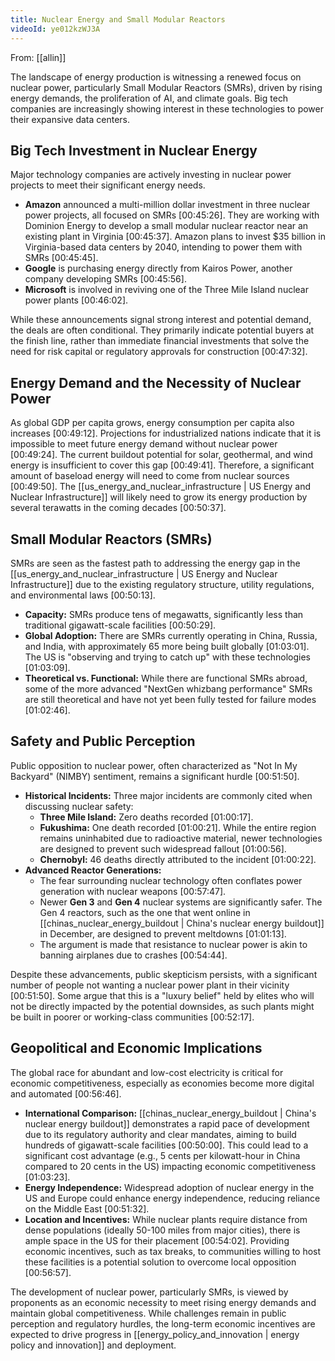 ```yaml
---
title: Nuclear Energy and Small Modular Reactors
videoId: ye012kzWJ3A
---
```


From: [[allin]] <br/> 

The landscape of energy production is witnessing a renewed focus on nuclear power, particularly Small Modular Reactors (SMRs), driven by rising energy demands, the proliferation of AI, and climate goals. Big tech companies are increasingly showing interest in these technologies to power their expansive data centers.

## Big Tech Investment in Nuclear Energy

Major technology companies are actively investing in nuclear power projects to meet their significant energy needs.
*   **Amazon** announced a multi-million dollar investment in three nuclear power projects, all focused on SMRs <a class="yt-timestamp" data-t="00:45:26">[00:45:26]</a>. They are working with Dominion Energy to develop a small modular nuclear reactor near an existing plant in Virginia <a class="yt-timestamp" data-t="00:45:37">[00:45:37]</a>. Amazon plans to invest $35 billion in Virginia-based data centers by 2040, intending to power them with SMRs <a class="yt-timestamp" data-t="00:45:45">[00:45:45]</a>.
*   **Google** is purchasing energy directly from Kairos Power, another company developing SMRs <a class="yt-timestamp" data-t="00:45:56">[00:45:56]</a>.
*   **Microsoft** is involved in reviving one of the Three Mile Island nuclear power plants <a class="yt-timestamp" data-t="00:46:02">[00:46:02]</a>.

While these announcements signal strong interest and potential demand, the deals are often conditional. They primarily indicate potential buyers at the finish line, rather than immediate financial investments that solve the need for risk capital or regulatory approvals for construction <a class="yt-timestamp" data-t="00:47:32">[00:47:32]</a>.

## Energy Demand and the Necessity of Nuclear Power

As global GDP per capita grows, energy consumption per capita also increases <a class="yt-timestamp" data-t="00:49:12">[00:49:12]</a>. Projections for industrialized nations indicate that it is impossible to meet future energy demand without nuclear power <a class="yt-timestamp" data-t="00:49:24">[00:49:24]</a>. The current buildout potential for solar, geothermal, and wind energy is insufficient to cover this gap <a class="yt-timestamp" data-t="00:49:41">[00:49:41]</a>. Therefore, a significant amount of baseload energy will need to come from nuclear sources <a class="yt-timestamp" data-t="00:49:50">[00:49:50]</a>. The [[us_energy_and_nuclear_infrastructure | US Energy and Nuclear Infrastructure]] will likely need to grow its energy production by several terawatts in the coming decades <a class="yt-timestamp" data-t="00:50:37">[00:50:37]</a>.

## Small Modular Reactors (SMRs)

SMRs are seen as the fastest path to addressing the energy gap in the [[us_energy_and_nuclear_infrastructure | US Energy and Nuclear Infrastructure]] due to the existing regulatory structure, utility regulations, and environmental laws <a class="yt-timestamp" data-t="00:50:13">[00:50:13]</a>.
*   **Capacity:** SMRs produce tens of megawatts, significantly less than traditional gigawatt-scale facilities <a class="yt-timestamp" data-t="00:50:29">[00:50:29]</a>.
*   **Global Adoption:** There are SMRs currently operating in China, Russia, and India, with approximately 65 more being built globally <a class="yt-timestamp" data-t="01:03:01">[01:03:01]</a>. The US is "observing and trying to catch up" with these technologies <a class="yt-timestamp" data-t="01:03:09">[01:03:09]</a>.
*   **Theoretical vs. Functional:** While there are functional SMRs abroad, some of the more advanced "NextGen whizbang performance" SMRs are still theoretical and have not yet been fully tested for failure modes <a class="yt-timestamp" data-t="01:02:46">[01:02:46]</a>.

## Safety and Public Perception

Public opposition to nuclear power, often characterized as "Not In My Backyard" (NIMBY) sentiment, remains a significant hurdle <a class="yt-timestamp" data-t="00:51:50">[00:51:50]</a>.
*   **Historical Incidents:** Three major incidents are commonly cited when discussing nuclear safety:
    *   **Three Mile Island:** Zero deaths recorded <a class="yt-timestamp" data-t="01:00:17">[01:00:17]</a>.
    *   **Fukushima:** One death recorded <a class="yt-timestamp" data-t="01:00:21">[01:00:21]</a>. While the entire region remains uninhabited due to radioactive material, newer technologies are designed to prevent such widespread fallout <a class="yt-timestamp" data-t="01:00:56">[01:00:56]</a>.
    *   **Chernobyl:** 46 deaths directly attributed to the incident <a class="yt-timestamp" data-t="01:00:22">[01:00:22]</a>.
*   **Advanced Reactor Generations:**
    *   The fear surrounding nuclear technology often conflates power generation with nuclear weapons <a class="yt-timestamp" data-t="00:57:47">[00:57:47]</a>.
    *   Newer **Gen 3** and **Gen 4** nuclear systems are significantly safer. The Gen 4 reactors, such as the one that went online in [[chinas_nuclear_energy_buildout | China's nuclear energy buildout]] in December, are designed to prevent meltdowns <a class="yt-timestamp" data-t="01:01:13">[01:01:13]</a>.
    *   The argument is made that resistance to nuclear power is akin to banning airplanes due to crashes <a class="yt-timestamp" data-t="00:54:44">[00:54:44]</a>.

Despite these advancements, public skepticism persists, with a significant number of people not wanting a nuclear power plant in their vicinity <a class="yt-timestamp" data-t="00:51:50">[00:51:50]</a>. Some argue that this is a "luxury belief" held by elites who will not be directly impacted by the potential downsides, as such plants might be built in poorer or working-class communities <a class="yt-timestamp" data-t="00:52:17">[00:52:17]</a>.

## Geopolitical and Economic Implications

The global race for abundant and low-cost electricity is critical for economic competitiveness, especially as economies become more digital and automated <a class="yt-timestamp" data-t="00:56:46">[00:56:46]</a>.
*   **International Comparison:** [[chinas_nuclear_energy_buildout | China's nuclear energy buildout]] demonstrates a rapid pace of development due to its regulatory authority and clear mandates, aiming to build hundreds of gigawatt-scale facilities <a class="yt-timestamp" data-t="00:50:00">[00:50:00]</a>. This could lead to a significant cost advantage (e.g., 5 cents per kilowatt-hour in China compared to 20 cents in the US) impacting economic competitiveness <a class="yt-timestamp" data-t="01:03:23">[01:03:23]</a>.
*   **Energy Independence:** Widespread adoption of nuclear energy in the US and Europe could enhance energy independence, reducing reliance on the Middle East <a class="yt-timestamp" data-t="00:51:32">[00:51:32]</a>.
*   **Location and Incentives:** While nuclear plants require distance from dense populations (ideally 50-100 miles from major cities), there is ample space in the US for their placement <a class="yt-timestamp" data-t="00:54:02">[00:54:02]</a>. Providing economic incentives, such as tax breaks, to communities willing to host these facilities is a potential solution to overcome local opposition <a class="yt-timestamp" data-t="00:56:57">[00:56:57]</a>.

The development of nuclear power, particularly SMRs, is viewed by proponents as an economic necessity to meet rising energy demands and maintain global competitiveness. While challenges remain in public perception and regulatory hurdles, the long-term economic incentives are expected to drive progress in [[energy_policy_and_innovation | energy policy and innovation]] and deployment.